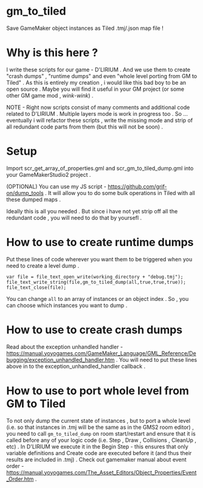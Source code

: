# gm_to_tiled
Save GameMaker object instances as Tiled .tmj/.json map file !

# Why is this here ?
I write these scripts for our game - D'LIRIUM . And we use them to create "crash dumps" , "runtime dumps" and even "whole level porting from GM to Tiled" .
As this is entirely my creation , i would like this bad boy to be an open source . Maybe you will find it useful in your GM project (or some other GM game mod , *wink*-*wink*) .

NOTE - Right now scripts consist of many comments and additional code related to D'LIRIUM . Multiple layers mode is work in progress too . So ... eventually i will refactor these scripts , write the missing mode and strip of all redundant code parts from them (but this will not be soon) .

# Setup

Import scr_get_array_of_properties.gml and scr_gm_to_tiled_dump.gml into your GameMakerStudio2 project . 

(OPTIONAL) You can use my JS script - https://github.com/grif-on/dump_tools . It will allow you to do some bulk operations in Tiled with all these dumped maps .

Ideally this is all you needed . But since i have not yet strip off all the redundant code , you will need to do that by yoursefl .

# How to use to create runtime dumps

Put these lines of code wherever you want them to be triggered when you need to create a level dump .
```gml
var file = file_text_open_write(working_directory + "debug.tmj");
file_text_write_string(file,gm_to_tiled_dump(all,true,true,true));
file_text_close(file);
```
You can change `all` to an array of instances or an object index . So , you can choose which instances you want to dump .

# How to use to create crash dumps
Read about the exception unhandled handler - https://manual.yoyogames.com/GameMaker_Language/GML_Reference/Debugging/exception_unhandled_handler.htm .
You will need to put these lines above in to the exception_unhandled_handler callback .

# How to use to port whole level from GM to Tiled

To not only dump the current state of instances , but to port a whole level (i.e. so that instances in .tmj will be the same as in the GMS2 room editor) , you need to call `gm_to_tiled_dump` on room start/restart and ensure that it is called before any of your logic code (i.e. Step , Draw , Collisions , CleanUp , etc) .
In D'LIRIUM we execute it in the Begin Step - this ensures that only variable definitions and Create code are executed before it (and thus their results are included in .tmj) .
Check out gamemaker manual about event order - https://manual.yoyogames.com/The_Asset_Editors/Object_Properties/Event_Order.htm .
